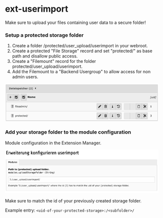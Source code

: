 # ext-userimport

Make sure to upload your files containing user data to a secure folder!

### Setup a protected storage folder

1. Create a folder /protected/user_upload/userimport in your webroot.
2. Create a protected "File Storage" record and set "protected/" as base path and disallow public access.
3. Create a "Filemount" record for the folder protected/user_upload/userimport.
4. Add the Filemount to a "Backend Usergroup" to allow access for non admin users.

![File storage record](filestorages.png)

### Add your storage folder to the module configuration

Module configuration in the Extension Manager.

![Modul configuration](modulesettings.png)

Make sure to match the id of your previously created storage folder.

Example entry: `<uid-of-your-protected-storage>:/<subfolder>/`

